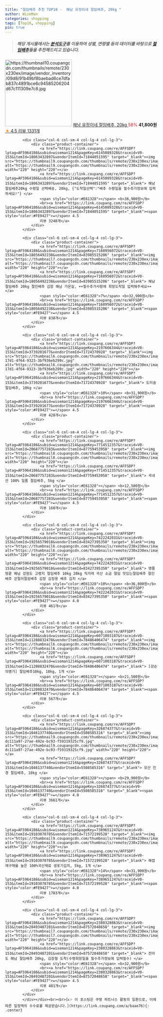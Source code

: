 ```yaml
---
title: "절임배추 추천 TOP10 -  해남 유정이네 절임배추, 20kg "
author: WiseMan
categories: shopping
tags: [Top10, shopping]
pin: true
---
```


> ##### 해당 게시물에서는 [**분석도구**](https://itemscout.io/)를 이용하여 **성별**, **연령별** 등의 데이터를 바탕으로 [**절임배추**](https://link.coupang.com/a/baae76)들을 추천해드리고 있습니다.
<div class="container"><div class="row">
            <div class="col-6 col-sm-4 col-lg-4 col-lg-3">
                <div class="product-container">
                    <a href="https://link.coupang.com/re/AFFSDP?lptag=AF5964186&subid=wiseman1214&pageKey=4368451639&traceid=V0-153&itemId=5146082097&vendorItemId=72455427381" target="_blank"><img src="https://thumbnail10.coupangcdn.com/thumbnails/remote/230x230ex/image/vendor_inventory/09d8/91b49bf8baebad6ce7dfab837c4891bce6c94585206204d67c111309e7c8.jpg" alt="https://thumbnail10.coupangcdn.com/thumbnails/remote/230x230ex/image/vendor_inventory/09d8/91b49bf8baebad6ce7dfab837c4891bce6c94585206204d67c111309e7c8.jpg" width="220" height="220"></a>
                    <a href="https://link.coupang.com/re/AFFSDP?lptag=AF5964186&subid=wiseman1214&pageKey=4368451639&traceid=V0-153&itemId=5146082097&vendorItemId=72455427381" target="_blank"> 해남 유정이네 절임배추, 20kg </a>
                    <span style="color:#E61328">58%</span> <b>41,800원</b>
                    <br><a href="https://link.coupang.com/re/AFFSDP?lptag=AF5964186&subid=wiseman1214&pageKey=4368451639&traceid=V0-153&itemId=5146082097&vendorItemId=72455427381" target="_blank"><span style="color:#FE9427">★</span> 4.5
                    리뷰 1331개</a>
                </div>
            </div>
            
            <div class="col-6 col-sm-4 col-lg-4 col-lg-3">
                <div class="product-container">
                    <a href="https://link.coupang.com/re/AFFSDP?lptag=AF5964186&subid=wiseman1214&pageKey=6145089328&traceid=V0-153&itemId=18063432897&vendorItemId=71844051595" target="_blank"><img src="https://thumbnail9.coupangcdn.com/thumbnails/remote/230x230ex/image/vendor_inventory/7144/0ba9a00be3bb2a6579932003672f96419ef6a5f4d2aa6735dc6906e50e55.jpg" alt="https://thumbnail9.coupangcdn.com/thumbnails/remote/230x230ex/image/vendor_inventory/7144/0ba9a00be3bb2a6579932003672f96419ef6a5f4d2aa6735dc6906e50e55.jpg" width="220" height="220"></a>
                    <a href="https://link.coupang.com/re/AFFSDP?lptag=AF5964186&subid=wiseman1214&pageKey=6145089328&traceid=V0-153&itemId=18063432897&vendorItemId=71844051595" target="_blank"> 해남 절임배추20kg 수령일 선택배송, 20kg, {"도착일선택":"배추 수령일을 필수추가정보에 입력하세요!"} </a>
                    <span style="color:#E61328"></span> <b>36,900원</b>
                    <br><a href="https://link.coupang.com/re/AFFSDP?lptag=AF5964186&subid=wiseman1214&pageKey=6145089328&traceid=V0-153&itemId=18063432897&vendorItemId=71844051595" target="_blank"><span style="color:#FE9427">★</span> 4.5
                    리뷰 3248개</a>
                </div>
            </div>
            
            <div class="col-6 col-sm-4 col-lg-4 col-lg-3">
                <div class="product-container">
                    <a href="https://link.coupang.com/re/AFFSDP?lptag=AF5964186&subid=wiseman1214&pageKey=7168956072&traceid=V0-153&itemId=18056492238&vendorItemId=83985515206" target="_blank"><img src="https://thumbnail7.coupangcdn.com/thumbnails/remote/230x230ex/image/vendor_inventory/427f/ba42825aeab3a1448d358cb0a5a10991e1a50508d1ec308b5423ac3f2a5a.jpg" alt="https://thumbnail7.coupangcdn.com/thumbnails/remote/230x230ex/image/vendor_inventory/427f/ba42825aeab3a1448d358cb0a5a10991e1a50508d1ec308b5423ac3f2a5a.jpg" width="220" height="220"></a>
                    <a href="https://link.coupang.com/re/AFFSDP?lptag=AF5964186&subid=wiseman1214&pageKey=7168956072&traceid=V0-153&itemId=18056492238&vendorItemId=83985515206" target="_blank"> 해남 절임배추 20kg 절인배추 김장 해남 가온길, ++필수추가사항에 희망도착일 입력해주세요++ </a>
                    <span style="color:#E61328">7%</span> <b>32,900원</b>
                    <br><a href="https://link.coupang.com/re/AFFSDP?lptag=AF5964186&subid=wiseman1214&pageKey=7168956072&traceid=V0-153&itemId=18056492238&vendorItemId=83985515206" target="_blank"><span style="color:#FE9427">★</span> 4.5
                    리뷰 838개</a>
                </div>
            </div>
            
            <div class="col-6 col-sm-4 col-lg-4 col-lg-3">
                <div class="product-container">
                    <a href="https://link.coupang.com/re/AFFSDP?lptag=AF5964186&subid=wiseman1214&pageKey=2197666344&traceid=V0-153&itemId=3739201677&vendorItemId=71724370928" target="_blank"><img src="https://thumbnail6.coupangcdn.com/thumbnails/remote/230x230ex/image/retail/images/2020/10/05/16/9/5951cb55-17d1-4f64-9323-3bf936eb299c.jpg" alt="https://thumbnail6.coupangcdn.com/thumbnails/remote/230x230ex/image/retail/images/2020/10/05/16/9/5951cb55-17d1-4f64-9323-3bf936eb299c.jpg" width="220" height="220"></a>
                    <a href="https://link.coupang.com/re/AFFSDP?lptag=AF5964186&subid=wiseman1214&pageKey=2197666344&traceid=V0-153&itemId=3739201677&vendorItemId=71724370928" target="_blank"> 도미솔 절임배추, 10kg </a>
                    <span style="color:#E61328">10%</span> <b>31,900원</b>
                    <br><a href="https://link.coupang.com/re/AFFSDP?lptag=AF5964186&subid=wiseman1214&pageKey=2197666344&traceid=V0-153&itemId=3739201677&vendorItemId=71724370928" target="_blank"><span style="color:#FE9427">★</span> 4.5
                    리뷰 428개</a>
                </div>
            </div>
            
            <div class="col-6 col-sm-4 col-lg-4 col-lg-3">
                <div class="product-container">
                    <a href="https://link.coupang.com/re/AFFSDP?lptag=AF5964186&subid=wiseman1214&pageKey=7714512357&traceid=V0-153&itemId=20687757283&vendorItemId=87759453958" target="_blank"><img src="https://thumbnail8.coupangcdn.com/thumbnails/remote/230x230ex/image/vendor_inventory/eae9/00803fed4937d7f783a37cee9d29e9d62650ea4a88ba8b1b78c448775793.jpg" alt="https://thumbnail8.coupangcdn.com/thumbnails/remote/230x230ex/image/vendor_inventory/eae9/00803fed4937d7f783a37cee9d29e9d62650ea4a88ba8b1b78c448775793.jpg" width="220" height="220"></a>
                    <a href="https://link.coupang.com/re/AFFSDP?lptag=AF5964186&subid=wiseman1214&pageKey=7714512357&traceid=V0-153&itemId=20687757283&vendorItemId=87759453958" target="_blank"> 국내산 100% 일품 절임배추, 5kg </a>
                    <span style="color:#E61328"></span> <b>12,500원</b>
                    <br><a href="https://link.coupang.com/re/AFFSDP?lptag=AF5964186&subid=wiseman1214&pageKey=7714512357&traceid=V0-153&itemId=20687757283&vendorItemId=87759453958" target="_blank"><span style="color:#FE9427">★</span> 4.5
                    리뷰 160개</a>
                </div>
            </div>
            
            <div class="col-6 col-sm-4 col-lg-4 col-lg-3">
                <div class="product-container">
                    <a href="https://link.coupang.com/re/AFFSDP?lptag=AF5964186&subid=wiseman1214&pageKey=7422242031&traceid=V0-153&itemId=19256579018&vendorItemId=83427395350" target="_blank"><img src="https://thumbnail6.coupangcdn.com/thumbnails/remote/230x230ex/image/vendor_inventory/2b73/ab699aa943d8ffd20df1b2d614ac579fb6bd77246c5a8ab00e43d9203707.jpg" alt="https://thumbnail6.coupangcdn.com/thumbnails/remote/230x230ex/image/vendor_inventory/2b73/ab699aa943d8ffd20df1b2d614ac579fb6bd77246c5a8ab00e43d9203707.jpg" width="220" height="220"></a>
                    <a href="https://link.coupang.com/re/AFFSDP?lptag=AF5964186&subid=wiseman1214&pageKey=7422242031&traceid=V0-153&itemId=19256579018&vendorItemId=83427395350" target="_blank"> 명품 땅끝 해남 강원도 고랭지 절임배추 10kg 20kg 직거래 국산 소금 절임 맛있는절임배추 절인배추 걷절이절임배추 김장 김장용 배추 김치 </a>
                    <span style="color:#E61328">10%</span> <b>36,800원</b>
                    <br><a href="https://link.coupang.com/re/AFFSDP?lptag=AF5964186&subid=wiseman1214&pageKey=7422242031&traceid=V0-153&itemId=19256579018&vendorItemId=83427395350" target="_blank"><span style="color:#FE9427">★</span> 4.0
                    리뷰 461개</a>
                </div>
            </div>
            
            <div class="col-6 col-sm-4 col-lg-4 col-lg-3">
                <div class="product-container">
                    <a href="https://link.coupang.com/re/AFFSDP?lptag=AF5964186&subid=wiseman1214&pageKey=6071003187&traceid=V0-153&itemId=11208832470&vendorItemId=78486406474" target="_blank"><img src="https://thumbnail6.coupangcdn.com/thumbnails/remote/230x230ex/image/vendor_inventory/2262/cb91571145d94fece06df544a98719996d375558a66100a8a6abcc5ab081.jpg" alt="https://thumbnail6.coupangcdn.com/thumbnails/remote/230x230ex/image/vendor_inventory/2262/cb91571145d94fece06df544a98719996d375558a66100a8a6abcc5ab081.jpg" width="220" height="220"></a>
                    <a href="https://link.coupang.com/re/AFFSDP?lptag=AF5964186&subid=wiseman1214&pageKey=6071003187&traceid=V0-153&itemId=11208832470&vendorItemId=78486406474" target="_blank"> [강순의명가] 절임배추10kg, 10kg, 1개 </a>
                    <span style="color:#E61328"></span> <b>21,500원</b>
                    <br><a href="https://link.coupang.com/re/AFFSDP?lptag=AF5964186&subid=wiseman1214&pageKey=6071003187&traceid=V0-153&itemId=11208832470&vendorItemId=78486406474" target="_blank"><span style="color:#FE9427">★</span> 4.5
                    리뷰 567개</a>
                </div>
            </div>
            
            <div class="col-6 col-sm-4 col-lg-4 col-lg-3">
                <div class="product-container">
                    <a href="https://link.coupang.com/re/AFFSDP?lptag=AF5964186&subid=wiseman1214&pageKey=326874377&traceid=V0-153&itemId=1046137740&vendorItemId=5508585316" target="_blank"><img src="https://thumbnail9.coupangcdn.com/thumbnails/remote/230x230ex/image/retail/images/4325926796952-dc111a97-27ae-492e-bc93-f59319325cf9.jpg" alt="https://thumbnail9.coupangcdn.com/thumbnails/remote/230x230ex/image/retail/images/4325926796952-dc111a97-27ae-492e-bc93-f59319325cf9.jpg" width="220" height="220"></a>
                    <a href="https://link.coupang.com/re/AFFSDP?lptag=AF5964186&subid=wiseman1214&pageKey=326874377&traceid=V0-153&itemId=1046137740&vendorItemId=5508585316" target="_blank"> 모산 진경 절임배추, 10kg </a>
                    <span style="color:#E61328"></span> <b>29,900원</b>
                    <br><a href="https://link.coupang.com/re/AFFSDP?lptag=AF5964186&subid=wiseman1214&pageKey=326874377&traceid=V0-153&itemId=1046137740&vendorItemId=5508585316" target="_blank"><span style="color:#FE9427">★</span> 4.0
                    리뷰 3661개</a>
                </div>
            </div>
            
            <div class="col-6 col-sm-4 col-lg-4 col-lg-3">
                <div class="product-container">
                    <a href="https://link.coupang.com/re/AFFSDP?lptag=AF5964186&subid=wiseman1214&pageKey=7389651247&traceid=V0-153&itemId=19103070785&vendorItemId=71572199528" target="_blank"><img src="https://thumbnail9.coupangcdn.com/thumbnails/remote/230x230ex/image/vendor_inventory/1b85/03b892dbfb0e267a75d554eb57b5bceb616547fa1de1745c8937d0906ffd.jpg" alt="https://thumbnail9.coupangcdn.com/thumbnails/remote/230x230ex/image/vendor_inventory/1b85/03b892dbfb0e267a75d554eb57b5bceb616547fa1de1745c8937d0906ffd.jpg" width="220" height="220"></a>
                    <a href="https://link.coupang.com/re/AFFSDP?lptag=AF5964186&subid=wiseman1214&pageKey=7389651247&traceid=V0-153&itemId=19103070785&vendorItemId=71572199528" target="_blank"> 해썹 재구매율 높은 100%국산재료 생포기김치, 5kg, 1개 </a>
                    <span style="color:#E61328">14%</span> <b>31,900원</b>
                    <br><a href="https://link.coupang.com/re/AFFSDP?lptag=AF5964186&subid=wiseman1214&pageKey=7389651247&traceid=V0-153&itemId=19103070785&vendorItemId=71572199528" target="_blank"><span style="color:#FE9427">★</span> 4.0
                    리뷰 1703개</a>
                </div>
            </div>
            
            <div class="col-6 col-sm-4 col-lg-4 col-lg-3">
                <div class="product-container">
                    <a href="https://link.coupang.com/re/AFFSDP?lptag=AF5964186&subid=wiseman1214&pageKey=2380328863&traceid=V0-153&itemId=20493487201&vendorItemId=87572048658" target="_blank"><img src="https://thumbnail7.coupangcdn.com/thumbnails/remote/230x230ex/image/vendor_inventory/73ce/08c55ff40184fb8d8ef590ff4170d429e4d0697b1504991dbcd885ab39a7.jpg" alt="https://thumbnail7.coupangcdn.com/thumbnails/remote/230x230ex/image/vendor_inventory/73ce/08c55ff40184fb8d8ef590ff4170d429e4d0697b1504991dbcd885ab39a7.jpg" width="220" height="220"></a>
                    <a href="https://link.coupang.com/re/AFFSDP?lptag=AF5964186&subid=wiseman1214&pageKey=2380328863&traceid=V0-153&itemId=20493487201&vendorItemId=87572048658" target="_blank"> 전라도 해남 절임배추 20kg, 김장철 도착(수령희망일을 필수추가정보에 입력필수) </a>
                    <span style="color:#E61328"></span> <b>32,900원</b>
                    <br><a href="https://link.coupang.com/re/AFFSDP?lptag=AF5964186&subid=wiseman1214&pageKey=2380328863&traceid=V0-153&itemId=20493487201&vendorItemId=87572048658" target="_blank"><span style="color:#FE9427">★</span> 4.5
                    리뷰 481개</a>
                </div>
            </div>
            </div></div><br><br>[👉 이 포스팅은 쿠팡 파트너스 활동의 일환으로, 이에 따른 일정액의 수수료를 제공받습니다.](https://link.coupang.com/a/baae76){: .center}